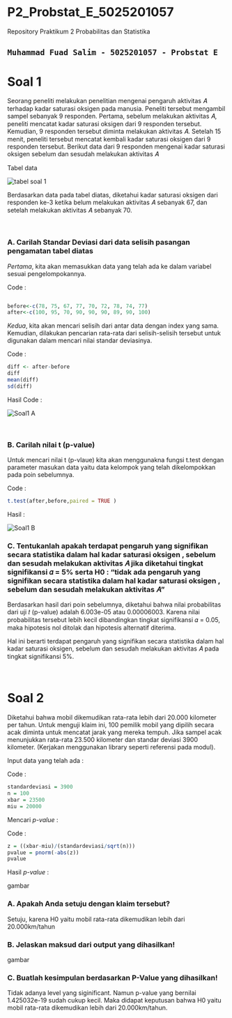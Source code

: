 # P2_Probstat_E_5025201057

Repository Praktikum 2 Probabilitas dan Statistika 

## `Muhammad Fuad Salim - 5025201057 - Probstat E`


# Soal 1
Seorang peneliti melakukan penelitian mengenai pengaruh aktivitas 𝐴 terhadap
kadar saturasi oksigen pada manusia. Peneliti tersebut mengambil sampel
sebanyak 9 responden. Pertama, sebelum melakukan aktivitas 𝐴, peneliti mencatat
kadar saturasi oksigen dari 9 responden tersebut. Kemudian, 9 responden tersebut
diminta melakukan aktivitas 𝐴. Setelah 15 menit, peneliti tersebut mencatat kembali
kadar saturasi oksigen dari 9 responden tersebut. Berikut data dari 9 responden
mengenai kadar saturasi oksigen sebelum dan sesudah melakukan aktivitas 𝐴 

Tabel data

![tabel soal 1](https://user-images.githubusercontent.com/80630201/170877453-04fba31a-e674-437b-b13d-379233adf1ac.png)

Berdasarkan data pada tabel diatas, diketahui kadar saturasi oksigen dari
responden ke-3 ketika belum melakukan aktivitas 𝐴 sebanyak 67, dan setelah
melakukan aktivitas 𝐴 sebanyak 70.

</br>

### A. Carilah Standar Deviasi dari data selisih pasangan pengamatan tabel diatas

*Pertama*, kita akan memasukkan data yang telah ada ke dalam variabel sesuai pengelompokannya.

Code :

  ```R

  before<-c(78, 75, 67, 77, 70, 72, 78, 74, 77)
  after<-c(100, 95, 70, 90, 90, 90, 89, 90, 100)
  ```
  
  *Kedua*, kita akan mencari selisih dari antar data dengan index yang sama. Kemudian, dilakukan pencarian rata-rata dari selisih-selisih tersebut untuk digunakan dalam mencari nilai standar deviasinya.
  
  Code : 
  
  ```R
  diff <- after-before
  diff
  mean(diff)
  sd(diff)
  ```
  
  Hasil Code : 
  
  ![Soal1 A](https://user-images.githubusercontent.com/80630201/170877458-ee1d0fd9-9761-48f7-8f53-e035023bb81c.png)
  
  </br>
  
 ### B. Carilah nilai t (p-value)

  Untuk mencari nilai t (p-vlaue) kita akan menggunakna fungsi t.test dengan parameter masukan data yaitu data kelompok yang telah dikelompokkan pada poin sebelumnya.
  
  
  Code :
  
  ```R
  t.test(after,before,paired = TRUE )
  ```
  
  Hasil : 
  
  ![Soal1 B](https://user-images.githubusercontent.com/80630201/170877460-03af6e3d-57f8-49fd-b884-f5c58aaf0571.png)
  
  ### C. Tentukanlah apakah terdapat pengaruh yang signifikan secara statistika dalam hal kadar saturasi oksigen , sebelum dan sesudah melakukan aktivitas 𝐴 jika diketahui tingkat signifikansi 𝛼 = 5% serta H0 : “tidak ada pengaruh yang signifikan secara statistika dalam hal kadar saturasi oksigen , sebelum dan sesudah melakukan aktivitas 𝐴”
  
  Berdasarkan hasil dari poin sebelumnya, diketahui bahwa nilai probabilitas dari uji 𝑡 (p-value) adalah 6.003e-05 atau 0.00006003. Karena nilai probabilitas tersebut lebih kecil dibandingkan tingkat signifikansi 𝛼 = 0.05, maka hipotesis nol ditolak dan hipotesis alternatif diterima.

Hal ini berarti terdapat pengaruh yang signifikan secara statistika dalam hal kadar saturasi oksigen, sebelum dan sesudah melakukan aktivitas 𝐴 pada tingkat signifikansi 5%.

</br>

# Soal 2
Diketahui bahwa mobil dikemudikan rata-rata lebih dari 20.000 kilometer per tahun.
Untuk menguji klaim ini, 100 pemilik mobil yang dipilih secara acak diminta untuk
mencatat jarak yang mereka tempuh. Jika sampel acak menunjukkan rata-rata
23.500 kilometer dan standar deviasi 3900 kilometer. (Kerjakan menggunakan library seperti referensi pada modul).

  Input data yang telah ada :
  
  Code : 
  
  ```R
  standardeviasi = 3900
  n = 100
  xbar = 23500
  miu = 20000
  ```
  
  Mencari *p-value* :
  
  Code : 
  
  ```R
  z = ((xbar-miu)/(standardeviasi/sqrt(n)))
  pvalue = pnorm(-abs(z))
  pvalue
  ```
  
  Hasil *p-value* : 
  
  gambar
  
  

### A. Apakah Anda setuju dengan klaim tersebut?

  Setuju, karena H0 yaitu mobil rata-rata dikemudikan lebih dari 20.000km/tahun
  
### B. Jelaskan maksud dari output yang dihasilkan!

  gambar
  
  
### C. Buatlah kesimpulan berdasarkan P-Value yang dihasilkan!


  Tidak adanya level yang siginificant. Namun p-value yang bernilai 1.425032e-19 sudah cukup kecil. Maka didapat keputusan bahwa H0 yaitu mobil rata-rata dikemudikan lebih dari 20.000km/tahun.
